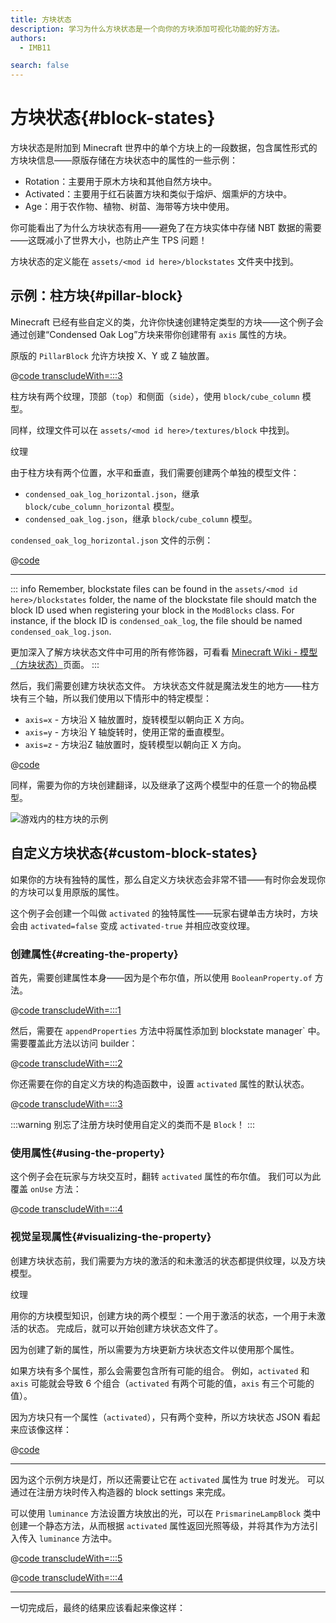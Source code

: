 ```yaml
---
title: 方块状态
description: 学习为什么方块状态是一个向你的方块添加可视化功能的好方法。
authors:
  - IMB11

search: false
---
```


# 方块状态{#block-states}

方块状态是附加到 Minecraft 世界中的单个方块上的一段数据，包含属性形式的方块块信息——原版存储在方块状态中的属性的一些示例：

- Rotation：主要用于原木方块和其他自然方块中。
- Activated：主要用于红石装置方块和类似于熔炉、烟熏炉的方块中。
- Age：用于农作物、植物、树苗、海带等方块中使用。

你可能看出了为什么方块状态有用——避免了在方块实体中存储 NBT 数据的需要——这既减小了世界大小，也防止产生 TPS 问题！

方块状态的定义能在 `assets/<mod id here>/blockstates` 文件夹中找到。

## 示例：柱方块{#pillar-block}

<!-- Note: This example could be used for a custom recipe types guide, a condensor machine block with a custom "Condensing" recipe? -->

Minecraft 已经有些自定义的类，允许你快速创建特定类型的方块——这个例子会通过创建“Condensed Oak Log”方块来带你创建带有 `axis` 属性的方块。

原版的 `PillarBlock` 允许方块按 X、Y 或 Z 轴放置。

@[code transcludeWith=:::3](@/reference/1.21/src/main/java/com/example/docs/block/ModBlocks.java)

柱方块有两个纹理，顶部（`top`）和侧面（`side`），使用 `block/cube_column` 模型。

同样，纹理文件可以在 `assets/<mod id here>/textures/block` 中找到。

<DownloadEntry visualURL="/assets/develop/blocks/blockstates_0_large.png" downloadURL="/assets/develop/blocks/condensed_oak_log_textures.zip">纹理</DownloadEntry>

由于柱方块有两个位置，水平和垂直，我们需要创建两个单独的模型文件：

- `condensed_oak_log_horizontal.json`，继承 `block/cube_column_horizontal` 模型。
- `condensed_oak_log.json`，继承 `block/cube_column` 模型。

`condensed_oak_log_horizontal.json` 文件的示例：

@[code](@/reference/1.21/src/main/resources/assets/fabric-docs-reference/models/block/condensed_oak_log_horizontal.json)

---

::: info
Remember, blockstate files can be found in the `assets/<mod id here>/blockstates` folder, the name of the blockstate file should match the block ID used when registering your block in the `ModBlocks` class. For instance, if the block ID is `condensed_oak_log`, the file should be named `condensed_oak_log.json`.

更加深入了解方块状态文件中可用的所有修饰器，可看看 [Minecraft Wiki - 模型（方块状态）](https://zh.minecraft.wiki/w/Tutorial:模型/方块状态)页面。
:::

然后，我们需要创建方块状态文件。 方块状态文件就是魔法发生的地方——柱方块有三个轴，所以我们使用以下情形中的特定模型：

- `axis=x` - 方块沿 X 轴放置时，旋转模型以朝向正 X 方向。
- `axis=y` - 方块沿 Y 轴旋转时，使用正常的垂直模型。
- `axis=z` - 方块沿Z 轴放置时，旋转模型以朝向正 X 方向。

@[code](@/reference/1.21/src/main/resources/assets/fabric-docs-reference/blockstates/condensed_oak_log.json)

同样，需要为你的方块创建翻译，以及继承了这两个模型中的任意一个的物品模型。

![游戏内的柱方块的示例](/assets/develop/blocks/blockstates_1.png)

## 自定义方块状态{#custom-block-states}

如果你的方块有独特的属性，那么自定义方块状态会非常不错——有时你会发现你的方块可以复用原版的属性。

这个例子会创建一个叫做 `activated` 的独特属性——玩家右键单击方块时，方块会由 `activated=false` 变成 `activated-true` 并相应改变纹理。

### 创建属性{#creating-the-property}

首先，需要创建属性本身——因为是个布尔值，所以使用 `BooleanProperty.of` 方法。

@[code transcludeWith=:::1](@/reference/1.21/src/main/java/com/example/docs/block/custom/PrismarineLampBlock.java)

然后，需要在 `appendProperties` 方法中将属性添加到 blockstate manager\` 中。 需要覆盖此方法以访问 builder：

@[code transcludeWith=:::2](@/reference/1.21/src/main/java/com/example/docs/block/custom/PrismarineLampBlock.java)

你还需要在你的自定义方块的构造函数中，设置 `activated` 属性的默认状态。

@[code transcludeWith=:::3](@/reference/1.21/src/main/java/com/example/docs/block/custom/PrismarineLampBlock.java)

:::warning
别忘了注册方块时使用自定义的类而不是 `Block`！
:::

### 使用属性{#using-the-property}

这个例子会在玩家与方块交互时，翻转 `activated` 属性的布尔值。 我们可以为此覆盖 `onUse` 方法：

@[code transcludeWith=:::4](@/reference/1.21/src/main/java/com/example/docs/block/custom/PrismarineLampBlock.java)

### 视觉呈现属性{#visualizing-the-property}

创建方块状态前，我们需要为方块的激活的和未激活的状态都提供纹理，以及方块模型。

<DownloadEntry visualURL="/assets/develop/blocks/blockstates_2_large.png" downloadURL="/assets/develop/blocks/prismarine_lamp_textures.zip">纹理</DownloadEntry>

用你的方块模型知识，创建方块的两个模型：一个用于激活的状态，一个用于未激活的状态。 完成后，就可以开始创建方块状态文件了。

因为创建了新的属性，所以需要为方块更新方块状态文件以使用那个属性。

如果方块有多个属性，那么会需要包含所有可能的组合。 例如，`activated` 和 `axis` 可能就会导致 6 个组合（`activated` 有两个可能的值，`axis` 有三个可能的值）。

因为方块只有一个属性（`activated`），只有两个变种，所以方块状态 JSON 看起来应该像这样：

@[code](@/reference/1.21/src/main/resources/assets/fabric-docs-reference/blockstates/prismarine_lamp.json)

---

因为这个示例方块是灯，所以还需要让它在 `activated` 属性为 true 时发光。 可以通过在注册方块时传入构造器的 block settings 来完成。

可以使用 `luminance` 方法设置方块放出的光，可以在 `PrismarineLampBlock` 类中创建一个静态方法，从而根据 `activated` 属性返回光照等级，并将其作为方法引入传入 `luminance` 方法中。

@[code transcludeWith=:::5](@/reference/1.21/src/main/java/com/example/docs/block/custom/PrismarineLampBlock.java)

@[code transcludeWith=:::4](@/reference/1.21/src/main/java/com/example/docs/block/ModBlocks.java)

---

<!-- Note: This block can be a great starter for a redstone block interactivity page, maybe triggering the blockstate based on redstone input? -->

一切完成后，最终的结果应该看起来像这样：

<VideoPlayer src="/assets/develop/blocks/blockstates_3.webm" title="Prismarine Lamp Block in-game" />
